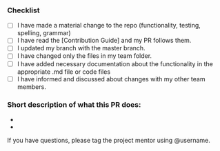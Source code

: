 <!--
We appreciate the effort for this pull request but before that please make sure you read the contribution guidelines given above, then fill out the blanks below.


Please enter your team number in your PR in the format given below
e.g. 
Team_47 
Team_7
-->

### Checklist
- [ ] I have made a material change to the repo (functionality, testing, spelling, grammar)
- [ ] I have read the [Contribution Guide] and my PR follows them.
- [ ] I updated my branch with the master branch.
- [ ] I have changed only the files in my team folder.
- [ ] I have added necessary documentation about the functionality in the appropriate .md file or code files
- [ ] I have informed and discussed about changes with my other team members.

### Short description of what this PR does:
- 
- 

If you have questions, please tag the project mentor using @username.
